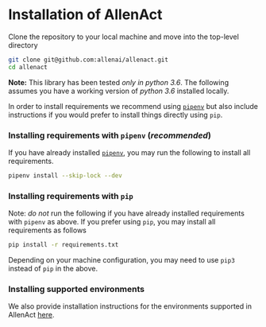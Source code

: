# Installation of AllenAct

Clone the repository to your local machine and move into the top-level directory

```bash
git clone git@github.com:allenai/allenact.git
cd allenact
```

**Note:** This library has been tested *only in python 3.6*. The following assumes you have a working
version of *python 3.6* installed locally. 

In order to install requirements we recommend using [`pipenv`](https://pipenv.kennethreitz.org/en/latest/) but also include instructions if
you would prefer to install things directly using `pip`.

### Installing requirements with `pipenv` (*recommended*)

If you have already installed [`pipenv`](https://pipenv.kennethreitz.org/en/latest/), you may
run the following to install all requirements.

```bash
pipenv install --skip-lock --dev
```

### Installing requirements with `pip`

Note: *do not* run the following if you have already installed requirements with `pipenv`
as above. If you prefer using `pip`, you may install all requirements as follows

```bash
pip install -r requirements.txt
```

Depending on your machine configuration, you may need to use `pip3` instead of `pip` in the
above.

### Installing supported environments

We also provide installation instructions for the environments supported in AllenAct [here](../installation/installation-framework.md).